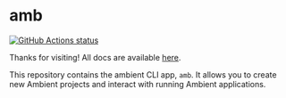# amb <!-- omit in toc -->

[![GitHub Actions status](https://github.com/ambientkit/plugin/actions/workflows/unit-tests.yml/badge.svg)](https://github.com/ambientkit/plugin/actions)

Thanks for visiting! All docs are available [here](https://ambientkit.github.io/docs/).

This repository contains the ambient CLI app, `amb`. It allows you to create new Ambient projects and interact with running Ambient applications.